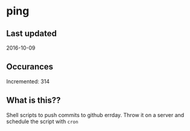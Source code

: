 # ping

## Last updated
2016-10-09

## Occurances
Incremented: 314

## What is this?? 
Shell scripts to push commits to github errday. Throw it on a server and schedule the script with `cron`
